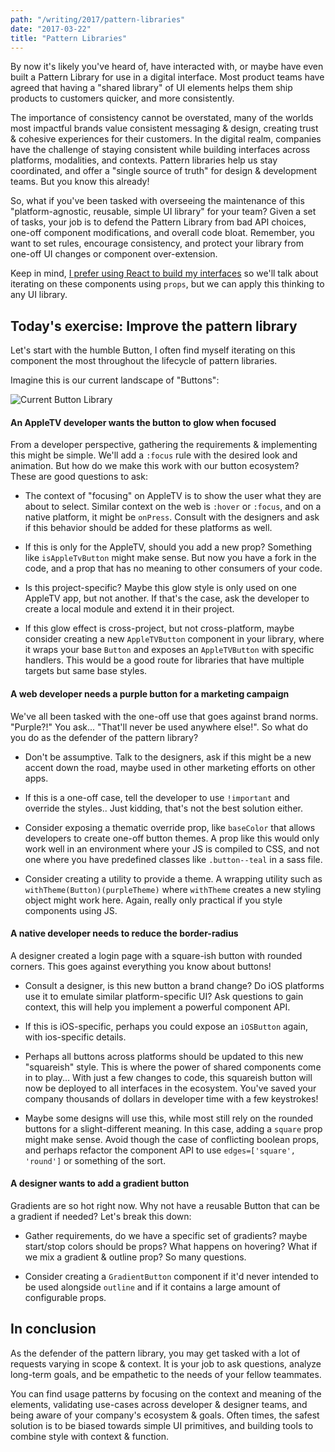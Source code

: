 ```yaml
---
path: "/writing/2017/pattern-libraries"
date: "2017-03-22"
title: "Pattern Libraries"
---
```


By now it's likely you've heard of, have interacted with, or maybe have
even built a Pattern Library for use in a digital interface. Most product
teams have agreed that having a "shared library" of UI elements helps them
ship products to customers quicker, and more consistently.

The importance of consistency cannot be overstated, many of the worlds
most impactful brands value consistent messaging & design, creating trust
& cohesive experiences for their customers. In the digital realm, companies
have the challenge of staying consistent while building interfaces across
platforms, modalities, and contexts. Pattern libraries help us stay
coordinated, and offer a "single source of truth" for design & development
teams. But you know this already!

So, what if you've been tasked with overseeing the maintenance of this
"platform-agnostic, reusable, simple UI library" for your team? Given a
set of tasks, your job is to defend the Pattern Library from bad API
choices, one-off component modifications, and overall code bloat.
Remember, you want to set rules, encourage consistency, and protect your
library from one-off UI changes or component over-extension.

Keep in mind, [I prefer using React to build my interfaces](/writing/2017/why-react-wins)
so we'll talk about iterating on these components using `props`,
but we can apply this thinking to any UI library.

## Today's exercise: Improve the pattern library

Let's start with the humble Button, I often find myself iterating on this
component the most throughout the lifecycle of pattern libraries.

Imagine this is our current landscape of "Buttons":

<Image src="/static/writing/pl-buttons.jpg" alt="Current Button Library" />

#### An AppleTV developer wants the button to glow when focused

From a developer perspective, gathering the requirements & implementing
this might be simple. We'll add a `:focus` rule with the
desired look and animation. But how do we make this work with our button
ecosystem? These are good questions to ask:

* The context of "focusing" on AppleTV is to show the user what they are
  about to select. Similar context on the web is `:hover` or
  `:focus`, and on a native platform, it might be
  `onPress`. Consult with the designers and ask if this
  behavior should be added for these platforms as well.

* If this is only for the AppleTV, should you add a new prop? Something
  like `isAppleTvButton` might make sense. But now you have a
  fork in the code, and a prop that has no meaning to other consumers of
  your code.

* Is this project-specific? Maybe this glow style is only used on one
  AppleTV app, but not another. If that's the case, ask the developer to
  create a local module and extend it in their project.

* If this glow effect is cross-project, but not cross-platform, maybe
  consider creating a new `AppleTVButton` component in your
  library, where it wraps your base `Button` and exposes an
  `AppleTVButton` with specific handlers. This would be a good
  route for libraries that have multiple targets but same base styles.

#### A web developer needs a purple button for a marketing campaign

We've all been tasked with the one-off use that goes against brand norms.
"Purple?!" You ask... "That'll never be used anywhere else!". So what do
you do as the defender of the pattern library?

* Don't be assumptive. Talk to the designers, ask if this might be a new
  accent down the road, maybe used in other marketing efforts on other
  apps.

* If this is a one-off case, tell the developer to use
  `!important` and override the styles.. Just kidding, that's
  not the best solution either.

* Consider exposing a thematic override prop, like
  `baseColor` that allows developers to create one-off button
  themes. A prop like this would only work well in an environment where
  your JS is compiled to CSS, and not one where you have predefined
  classes like `.button--teal` in a sass file.

* Consider creating a utility to provide a theme. A wrapping utility
  such as `withTheme(Button)(purpleTheme)` where
  `withTheme` creates a new styling object might work here.
  Again, really only practical if you style components using JS.

#### A native developer needs to reduce the border-radius

A designer created a login page with a square-ish button with rounded
corners. This goes against everything you know about buttons!

* Consult a designer, is this new button a brand change? Do iOS
  platforms use it to emulate similar platform-specific UI? Ask questions
  to gain context, this will help you implement a powerful component API.

* If this is iOS-specific, perhaps you could expose an
  `iOSButton`
  again, with ios-specific details.

* Perhaps all buttons across platforms should be updated to this new
  "squareish" style. This is where the power of shared components come in
  to play... With just a few changes to code, this squareish button will
  now be deployed to all interfaces in the ecosystem. You've saved your
  company thousands of dollars in developer time with a few keystrokes!

* Maybe some designs will use this, while most still rely on the rounded
  buttons for a slight-different meaning. In this case, adding a
  `square`
  prop might make sense. Avoid though the case of conflicting boolean
  props, and perhaps refactor the component API to use
  `edges=['square', 'round']` or something of the sort.

#### A designer wants to add a gradient button

Gradients are so hot right now. Why not have a reusable Button that can be
a gradient if needed? Let's break this down:

* Gather requirements, do we have a specific set of gradients? maybe
  start/stop colors should be props? What happens on hovering? What if we
  mix a gradient & outline prop? So many questions.

* Consider creating a `GradientButton` component if it'd
  never intended to be used alongside `outline` and if it
  contains a large amount of configurable props.

## In conclusion

As the defender of the pattern library, you may get tasked with a lot of
requests varying in scope & context. It is your job to ask questions,
analyze long-term goals, and be empathetic to the needs of your fellow
teammates.

You can find usage patterns by focusing on the context and meaning of the
elements, validating use-cases across developer & designer teams, and
being aware of your company's ecosystem & goals. Often times, the safest
solution is to be biased towards simple UI primitives, and building tools
to combine style with context & function.
